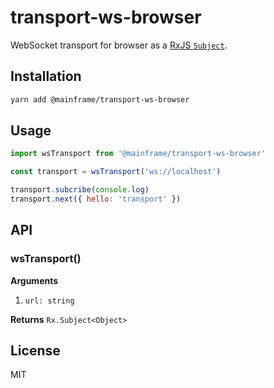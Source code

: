 # transport-ws-browser

WebSocket transport for browser as a [RxJS `Subject`](http://reactivex.io/rxjs/class/es6/Subject.js~Subject.html).

## Installation

```sh
yarn add @mainframe/transport-ws-browser
```

## Usage

```js
import wsTransport from '@mainframe/transport-ws-browser'

const transport = wsTransport('ws://localhost')

transport.subcribe(console.log)
transport.next({ hello: 'transport' })
```

## API

### wsTransport()

**Arguments**

1.  `url: string`

**Returns** `Rx.Subject<Object>`

## License

MIT
